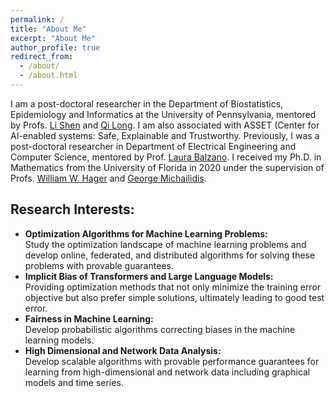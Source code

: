 ```yaml
---
permalink: /
title: "About Me"
excerpt: "About Me"
author_profile: true
redirect_from: 
  - /about/
  - /about.html
---
```


I am a post-doctoral researcher in the Department of Biostatistics, Epidemiology and Informatics at the University of Pennsylvania, mentored by Profs. [Li Shen](https://www.med.upenn.edu/apps/faculty/index.php/g275/p9075258) and [Qi Long](https://www.med.upenn.edu/apps/faculty/index.php/g275/p8939931).  I am also associated with ASSET (Center for AI-enabled systems: Safe, Explainable and Trustworthy. Previously, I was a  post-doctoral researcher in Department of Electrical Engineering and Computer Science, mentored by Prof. [Laura Balzano](https://web.eecs.umich.edu/~girasole/). I received my Ph.D. in Mathematics from the University of Florida in 2020 under the supervision of Profs. [William W. Hager](https://people.clas.ufl.edu/hager/) and [George Michailidis](https://informatics.research.ufl.edu/homepage-2/about-us/michailidis.html).

## Research Interests:
- **Optimization Algorithms for Machine Learning Problems:**  
  Study the optimization landscape of machine learning problems and develop online, federated, and distributed algorithms for solving these problems with provable guarantees.
- **Implicit Bias of Transformers and Large Language Models:**  
  Providing optimization methods that not only minimize the training error objective but also prefer simple solutions, ultimately leading to good test error.
- **Fairness in Machine Learning:**  
  Develop probabilistic algorithms correcting biases in the machine learning models.
- **High Dimensional and Network Data Analysis:**  
  Develop scalable algorithms with provable performance guarantees for learning from high-dimensional and network data including graphical models and time series.
